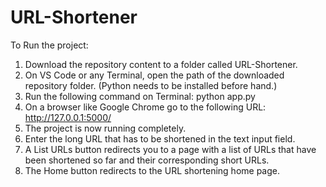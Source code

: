 # URL-Shortener
To Run the project:
1. Download the repository content to a folder called URL-Shortener.
2. On VS Code or any Terminal, open the path of the downloaded repository folder.
   (Python needs to be installed before hand.)
3. Run the following command on Terminal: python app.py
4. On a browser like Google Chrome go to the following URL: http://127.0.0.1:5000/
5. The project is now running completely.
6. Enter the long URL that has to be shortened in the text input field.
7. A List URLs button redirects you to a page with a list of URLs that have been shortened so far and their corresponding short URLs.
8. The Home button redirects to the URL shortening home page.
